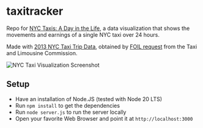taxitracker
===========

Repo for [NYC Taxis: A Day in the Life](http://nyctaxi.herokuapp.com), a data visualization that shows the movements and earnings of a single NYC taxi over 24 hours.

Made with [2013 NYC Taxi Trip Data](http://www.andresmh.com/nyctaxitrips/), obtained by [FOIL request](http://chriswhong.com/open-data/foil_nyc_taxi/) from the Taxi and Limousine Commission.

![NYC Taxi Visualization Screenshot](http://chriswhong.com/wp-content/uploads/2014/08/Fullscreen_8_3_14__12_11_AM1.png)

Setup
-----

* Have an installation of Node.JS (tested with Node 20 LTS)
* Run `npm install` to get the dependencies
* Run `node server.js` to run the server locally
* Open your favorite Web Browser and point it at `http://localhost:3000`
